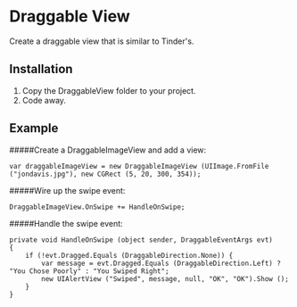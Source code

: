 # Draggable View

Create a draggable view that is similar to Tinder's.

## Installation

1. Copy the DraggableView folder to your project.
2. Code away.

## Example

#####Create a DraggableImageView and add a view:
``` 
var draggableImageView = new DraggableImageView (UIImage.FromFile ("jondavis.jpg"), new CGRect (5, 20, 300, 354));
``` 
#####Wire up the swipe event:
``` 
DraggableImageView.OnSwipe += HandleOnSwipe;
``` 
#####Handle the swipe event:

```
private void HandleOnSwipe (object sender, DraggableEventArgs evt)
{
	if (!evt.Dragged.Equals (DraggableDirection.None)) {
		var message = evt.Dragged.Equals (DraggableDirection.Left) ? "You Chose Poorly" : "You Swiped Right";
		new UIAlertView ("Swiped", message, null, "OK", "OK").Show ();
	}
}
```


